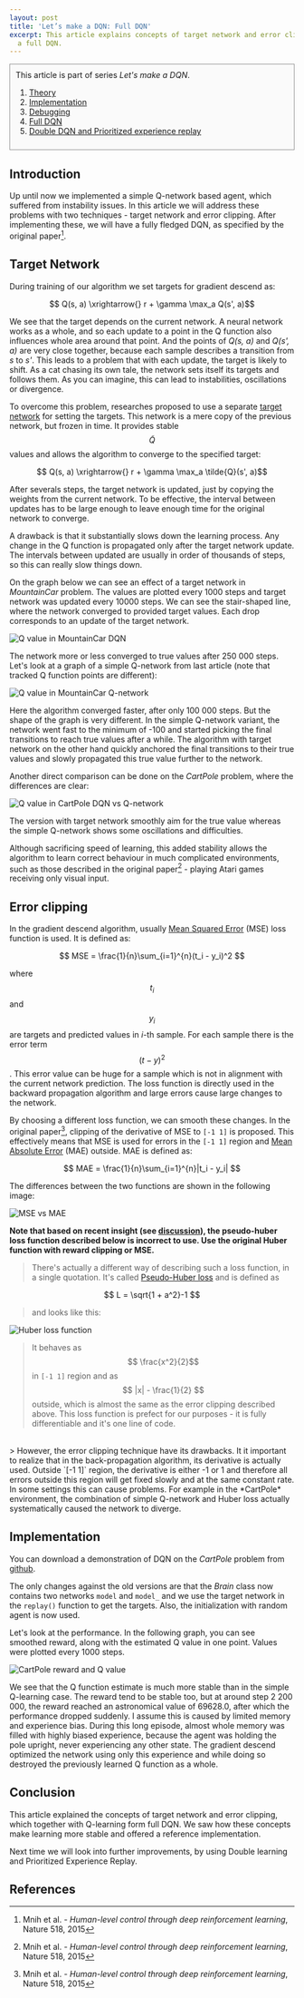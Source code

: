 ```yaml
---
layout: post
title: 'Let’s make a DQN: Full DQN'
excerpt: This article explains concepts of target network and error clipping to make
  a full DQN.
---
```

<div style="border:1px solid #919191;padding:10px;background-color:#fafafa;" markdown="1">
This article is part of series <i>Let's make a DQN</i>.

1. <a href="/2016/09/27/lets-make-a-dqn-theory">Theory</a>
2. <a href="/2016/10/03/lets-make-a-dqn-implementation">Implementation</a>
3. <a href="/2016/10/12/lets-make-a-dqn-debugging">Debugging</a>
4. <a href="/2016/10/21/lets-make-a-dqn-full-dqn">Full DQN</a>
5. <a href="/2016/11/07/lets-make-a-dqn-double-learning-and-prioritized-experience-replay">Double DQN and Prioritized experience replay</a>
</div>


## Introduction
Up until now we implemented a simple Q-network based agent, which suffered from instability issues. In this article we will address these problems with two techniques - target network and error clipping. After implementing these, we will have a fully fledged DQN, as specified by the original paper[^1].

<!--more-->

## Target Network
During training of our algorithm we set targets for gradient descend as:

$$ Q(s, a) \xrightarrow{} r + \gamma \max_a Q(s', a)$$

We see that the target depends on the current network. A neural network works as a whole, and so each update to a point in the Q function also influences whole area around that point. And the points of *Q(s, a)* and *Q(s', a)* are very close together, because each sample describes a transition from *s* to *s'*. This leads to a problem that with each update, the target is likely to shift. As a cat chasing its own tale, the network sets itself its targets and follows them. As you can imagine, this can lead to instabilities, oscillations or divergence. 

To overcome this problem, researches proposed to use a separate <u>target network</u> for setting the targets. This network is a mere copy of the previous network, but frozen in time. It provides stable $$ \tilde{Q}$$ values and allows the algorithm to converge to the specified target:

  $$ Q(s, a) \xrightarrow{} r + \gamma \max_a \tilde{Q}(s', a)$$

After severals steps, the target network is updated, just by copying the weights from the current network. To be effective, the interval between updates has to be large enough to leave enough time for the original network to converge. 

A drawback is that it substantially slows down the learning process. Any change in the Q function is propagated only after the target network update. The intervals between updated are usually in order of thousands of steps, so this can really slow things down.

On the graph below we can see an effect of a target network in *MountainCar* problem. The values are plotted every 1000 steps and target network was updated every 10000 steps. We can  see the stair-shaped line, where the network converged to provided target values. Each drop corresponds to an update of the target network.

<img src="/media/dqn/mc_dqn_q_2.png" alt="Q value in MountainCar DQN" />

The network more or less converged to true values after 250 000 steps. Let's look at a graph of a simple Q-network from last article (note that tracked Q function points are different):

<img src="/media/dqn/256x256_q_value.png" alt="Q value in MountainCar Q-network" />

Here the algorithm converged faster, after only 100 000 steps. But the shape of the graph is very different. In the simple Q-network variant, the network went fast to the minimum of -100 and started picking the final transitions to reach true values after a while. The algorithm with target network on the other hand quickly anchored the final transitions to their true values and slowly propagated this true value further to the network.

Another direct comparison can be done on the *CartPole* problem, where the differences are clear:

<img src="/media/dqn/cartpole_target_vs_single_2.png" alt="Q value in CartPole DQN vs Q-network" />

The version with target network smoothly aim for the true value whereas the simple Q-network shows some oscillations and difficulties.

Although sacrificing speed of learning, this added stability allows the algorithm to learn correct behaviour in much complicated environments, such as those described in the original paper[^1] - playing Atari games receiving only visual input.

## Error clipping
In the gradient descend algorithm, usually <u>Mean Squared Error</u> (MSE) loss function is used. It is defined as:

  $$ MSE = \frac{1}{n}\sum_{i=1}^{n}(t_i - y_i)^2 $$

where $$t_i$$ and $$y_i$$ are targets and predicted values in *i*-th sample. For each sample there is the error term $$(t - y)^2 $$. This error value can be huge for a sample which is not in alignment with the current network prediction. The loss function is directly used in the backward propagation algorithm and large errors cause large changes to the network. 

By choosing a different loss function, we can smooth these changes. In the original paper[^1], clipping of the derivative of MSE to `[-1 1]` is proposed. This effectively means that MSE is used for errors in the `[-1 1]` region and <u>Mean Absolute Error</u> (MAE) outside. MAE is defined as:

  $$ MAE = \frac{1}{n}\sum_{i=1}^{n}|t_i - y_i| $$

The differences between the two functions are shown in the following image:

<img src="/media/dqn/mse_mae.png" alt="MSE vs MAE" />

**Note that based on recent insight (see [discussion](https://www.reddit.com/r/MachineLearning/comments/6dmzdy/d_on_using_huber_loss_in_deep_qlearning/)), the pseudo-huber loss function described below is incorrect to use. Use the original Huber function with reward clipping or MSE.**

> There's actually a different way of describing such a loss function, in a single quotation. It's called [Pseudo-Huber loss](https://en.wikipedia.org/wiki/Huber_loss) and is defined as

  $$ L = \sqrt{1 + a^2}-1 $$

> and looks like this:

<img src="/media/dqn/huber_loss.png" alt="Huber loss function" />

> It behaves as $$ \frac{x^2}{2}$$ in `[-1 1]` region and as $$ |x| - \frac{1}{2} $$ outside, which is almost the same as the error clipping described above. This loss function is prefect for our purposes - it is fully differentiable and it's one line of code.
<br />
> However, the error clipping technique have its drawbacks. It it important to realize that in the back-propagation algorithm, its derivative is actually used. Outside `[-1 1]` region, the derivative is either -1 or 1 and therefore all errors outside this region will get fixed slowly and at the same constant rate. In some settings this can cause problems. For example in the *CartPole* environment, the combination of simple Q-network and Huber loss actually systematically caused the network to diverge.

## Implementation
You can download a demonstration of DQN on the *CartPole* problem from [github](https://github.com/jaromiru/AI-blog/blob/master/CartPole-DQN.py). 

The only changes against the old versions are that the *Brain* class now contains two networks `model` and `model_` and we use the target network in the `replay()` function to get the targets. Also, the initialization with random agent is now used.

Let's look at the performance. In the following graph, you can see smoothed reward, along with the estimated Q value in one point. Values were plotted every 1000 steps.

<img src="/media/dqn/cartpole_dqn_reward_q_value.png" alt="CartPole reward and Q value" />

We see that the Q function estimate is much more stable than in the simple Q-learning case. The reward tend to be stable too, but at around step 2 200 000, the reward reached an astronomical value of 69628.0, after which the performance dropped suddenly. I assume this is caused by limited memory and experience bias. During this long episode, almost whole memory was filled with highly biased experience, because the agent was holding the pole upright, never experiencing any other state. The gradient descend optimized the network using only this experience and while doing so destroyed the previously learned Q function as a whole. 

## Conclusion
This article explained the concepts of target network and error clipping, which together with Q-learning form full DQN. We saw how these concepts make learning more stable and offered a reference implementation.

Next time we will look into further improvements, by using Double learning and Prioritized Experience Replay.

## References
[^1]: Mnih et al. - *Human-level control through deep reinforcement learning*, Nature 518, 2015